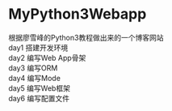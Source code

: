 # MyPython3Webapp
根据廖雪峰的Python3教程做出来的一个博客网站<br />
day1 搭建开发环境<br />
day2 编写Web App骨架<br />
day3 编写ORM<br />
day4 编写Mode<br />
day5 编写Web框架<br />
day6 编写配置文件<br />
